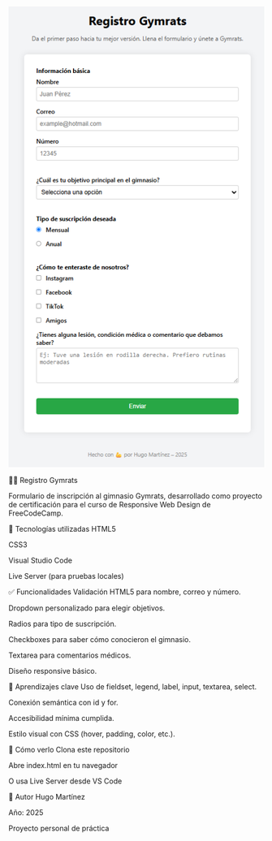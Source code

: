 ![Vista previa del formulario](assets/formulario.png)


🏋️‍♂️ Registro Gymrats

Formulario de inscripción al gimnasio Gymrats, desarrollado como proyecto de certificación para el curso de Responsive Web Design de FreeCodeCamp.


🧰 Tecnologías utilizadas
HTML5

CSS3

Visual Studio Code

Live Server (para pruebas locales)

✅ Funcionalidades
Validación HTML5 para nombre, correo y número.

Dropdown personalizado para elegir objetivos.

Radios para tipo de suscripción.

Checkboxes para saber cómo conocieron el gimnasio.

Textarea para comentarios médicos.

Diseño responsive básico.

🧠 Aprendizajes clave
Uso de fieldset, legend, label, input, textarea, select.

Conexión semántica con id y for.

Accesibilidad mínima cumplida.

Estilo visual con CSS (hover, padding, color, etc.).

🚀 Cómo verlo
Clona este repositorio

Abre index.html en tu navegador

O usa Live Server desde VS Code

👤 Autor
Hugo Martínez

Año: 2025

Proyecto personal de práctica

